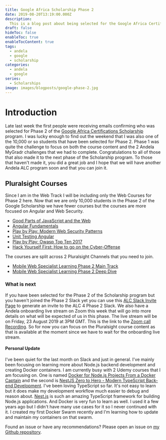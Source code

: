 ```yaml
---
title: Google Africa Scholarship Phase 2
date: 2019-08-20T13:19:00.000Z
description:
  This is a blog post about being selected for the Google Africa Certification Scholarship Phase 2. This is the second phase where only 10,000 learners are chosen to continue.
draft: false
hideToc: false
enableToc: true
enableTocContent: true
tags:
  - andela
  - google
  - scholarship
categories:
  - andela
  - google
series:
  - Scholarships
image: images/blogposts/google-phase-2.jpg
---
```


# Introduction

Late last week the first people were receiving emails confirming who was selected for Phase 2 of the [Google Africa Certifications Scholarship](https://africa.googleblog.com/2019/04/advance-your-career-with-google-africa.html) program. I was lucky enough to find out the weekend that I was also one of the 10,000 or so students that have been selected for Phase 2. Phase 1 was quite the challenge to focus on both the course content and the 2 Andela MyGradr challenges that we had to complete. Congratulations to all of those that also made it to the next phase of the Scholarship program. To those that haven't made it, you did a great job and I hope that we will have another Andela ALC program soon and that you can join it.

## Pluralsight Courses

Since I am in the Web Track I will be including only the Web Courses for Phase 2 here. Now that we are only 10,000 students in the Phase 2 of the Google Scholarship we have fewer courses but the courses are more focused on Angular and Web Security.

- [Good Parts of JavaScript and the Web](https://app.pluralsight.com/library/courses/good-parts-javascript-web/table-of-contents)
- [Angular Fundamentals](https://app.pluralsight.com/library/courses/angular-fundamentals/table-of-contents)
- [Play by Play: Modern Web Security Patterns](https://app.pluralsight.com/library/courses/play-by-play-modern-web-security-patterns/table-of-contents)
- [Unit Testing Angular](https://app.pluralsight.com/library/courses/unit-testing-angular/table-of-contents)
- [Play by Play: Owasp Top Ten 2017](https://app.pluralsight.com/library/courses/play-by-play-owasp-top-ten-2017/table-of-contents)
- [Hack Yourself First: How to go on the Cyber-Offense](https://app.pluralsight.com/library/courses/hack-yourself-first/table-of-contents)

The courses are split across 2 Pluralsight Channels that you need to join.

- [Mobile Web Specialist Learning Phase 2 Main Track](https://app.pluralsight.com/channels/details/d1341a43-3766-475d-bea9-f7b45222fd65)
- [Mobile Web Specialist Learning Phase 2 Deep Dive](https://app.pluralsight.com/channels/details/f8278ecb-d711-4cd0-9d26-21f27b8cf0e2)

### What is next

If you have been selected for the Phase 2 of the Scholarship program but you haven't joined the Phase 2 Slack yet you can use this [ALC Slack Invite Page](https://alc4slack-invite.firebaseapp.com/) to generate an invite to the ALC 4 Phase 2 Slack. We also have a Andela onboarding live stream on Zoom this week that will go into more details on what will be expected of us in this phase. The live stream will be on Friday, 23 August 2019 at 3PM GMT. This is the link to the [Zoom call Recording](https://andela.zoom.us/j/383583000). So for now you can focus on the Pluralsight course content as that is available at the moment since we have to wait for the onboarding live stream.

#### Personal Update

I've been quiet for the last month on Slack and just in general. I've mainly been focusing on learning more about Node.js backend development and creating Docker containers. I am currently busy with 2 Udemy courses that I am focusing on. One is named [Docker for Node.js Projects From a Docker Captain](https://www.udemy.com/docker-mastery-for-nodejs/) and the second is [NestJS Zero to Hero - Modern TypeScript Back-end Development](https://www.udemy.com/nestjs-zero-to-hero/). I've been loving TypeScript so far. It's not easy to learn but it does make my development workflow much easier to debug and reason about. [Nest.js](https://nestjs.com/) is such an amazing TypeScript framework for building Node.js applications. And Docker is very fun to learn as well. I used it a few years ago but I didn't have many use cases for it so I never continued with it. I created my first Docker Swarm recently and I'm learning how to update and maintain my containers on that swarm.

Found an issue or have any recommendations? Please open an issue on [my Github repository](https://github.com/Asjas/Personal-Website/issues).
